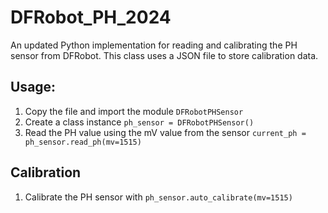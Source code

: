 # DFRobot_PH_2024
An updated Python implementation for reading and calibrating the PH sensor from DFRobot.
This class uses a JSON file to store calibration data.

## Usage:

1. Copy the file and import the module `DFRobotPHSensor`
2. Create a class instance `ph_sensor = DFRobotPHSensor()`
3. Read the PH value using the mV value from the sensor `current_ph = ph_sensor.read_ph(mv=1515)`

## Calibration

1. Calibrate the PH sensor with `ph_sensor.auto_calibrate(mv=1515)`

